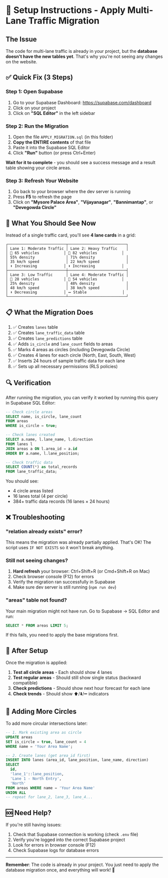 # 🚀 Setup Instructions - Apply Multi-Lane Traffic Migration

## The Issue
The code for multi-lane traffic is already in your project, but the **database doesn't have the new tables yet**. That's why you're not seeing any changes on the website.

## ✅ Quick Fix (3 Steps)

### Step 1: Open Supabase
1. Go to your Supabase Dashboard: https://supabase.com/dashboard
2. Click on your project
3. Click on **"SQL Editor"** in the left sidebar

### Step 2: Run the Migration
1. Open the file `APPLY_MIGRATION.sql` (in this folder)
2. **Copy the ENTIRE contents** of that file
3. Paste it into the Supabase SQL Editor
4. Click **"Run"** button (or press Ctrl+Enter)

**Wait for it to complete** - you should see a success message and a result table showing your circle areas.

### Step 3: Refresh Your Website
1. Go back to your browser where the dev server is running
2. Press **F5** to refresh the page
3. Click on **"Mysore Palace Area"**, **"Vijayanagar"**, **"Bannimantap"**, or **"Devegowda Circle"**

## 🎉 What You Should See Now

Instead of a single traffic card, you'll see **4 lane cards** in a grid:

```
┌──────────────────────────┬──────────────────────────┐
│ Lane 1: Moderate Traffic │ Lane 2: Heavy Traffic    │
│ 🚗 65 vehicles           │ 🚗 82 vehicles           │
│ 55% density              │ 71% density              │
│ 35 km/h speed            │ 22 km/h speed            │
│ ⬆️ Increasing            │ ⬆️ Increasing            │
├──────────────────────────┼──────────────────────────┤
│ Lane 3: Low Traffic      │ Lane 4: Moderate Traffic │
│ 🚗 28 vehicles           │ 🚗 54 vehicles           │
│ 25% density              │ 48% density              │
│ 48 km/h speed            │ 38 km/h speed            │
│ ⬇️ Decreasing            │ ➖ Stable                │
└──────────────────────────┴──────────────────────────┘
```

## 📋 What the Migration Does

1. ✅ Creates `lanes` table
2. ✅ Creates `lane_traffic_data` table  
3. ✅ Creates `lane_predictions` table
4. ✅ Adds `is_circle` and `lane_count` fields to areas
5. ✅ Marks 4 areas as circles (including Devegowda Circle)
6. ✅ Creates 4 lanes for each circle (North, East, South, West)
7. ✅ Inserts 24 hours of sample traffic data for each lane
8. ✅ Sets up all necessary permissions (RLS policies)

## 🔍 Verification

After running the migration, you can verify it worked by running this query in Supabase SQL Editor:

```sql
-- Check circle areas
SELECT name, is_circle, lane_count 
FROM areas 
WHERE is_circle = true;

-- Check lanes created
SELECT a.name, l.lane_name, l.direction
FROM lanes l
JOIN areas a ON l.area_id = a.id
ORDER BY a.name, l.lane_position;

-- Check traffic data
SELECT COUNT(*) as total_records
FROM lane_traffic_data;
```

You should see:
- 4 circle areas listed
- 16 lanes total (4 per circle)
- 384+ traffic data records (16 lanes × 24 hours)

## ❌ Troubleshooting

### "relation already exists" error?
This means the migration was already partially applied. That's OK! The script uses `IF NOT EXISTS` so it won't break anything.

### Still not seeing changes?
1. **Hard refresh** your browser: Ctrl+Shift+R (or Cmd+Shift+R on Mac)
2. Check browser console (F12) for errors
3. Verify the migration ran successfully in Supabase
4. Make sure dev server is still running (`npm run dev`)

### "areas" table not found?
Your main migration might not have run. Go to Supabase → SQL Editor and run:
```sql
SELECT * FROM areas LIMIT 5;
```
If this fails, you need to apply the base migrations first.

## 🎯 After Setup

Once the migration is applied:

1. **Test all circle areas** - Each should show 4 lanes
2. **Test regular areas** - Should still show single status (backward compatible)
3. **Check predictions** - Should show next hour forecast for each lane
4. **Check trends** - Should show ⬆️/⬇️/➖ indicators

## 📝 Adding More Circles

To add more circular intersections later:

```sql
-- 1. Mark existing area as circle
UPDATE areas 
SET is_circle = true, lane_count = 4 
WHERE name = 'Your Area Name';

-- 2. Create lanes (get area_id first)
INSERT INTO lanes (area_id, lane_position, lane_name, direction) 
SELECT 
  id,
  'lane_1'::lane_position,
  'Lane 1 - North Entry',
  'North'
FROM areas WHERE name = 'Your Area Name'
UNION ALL
-- repeat for lane_2, lane_3, lane_4...
```

## 🆘 Need Help?

If you're still having issues:
1. Check that Supabase connection is working (check `.env` file)
2. Verify you're logged into the correct Supabase project
3. Look for errors in browser console (F12)
4. Check Supabase logs for database errors

---

**Remember**: The code is already in your project. You just need to apply the database migration once, and everything will work! 🎉
